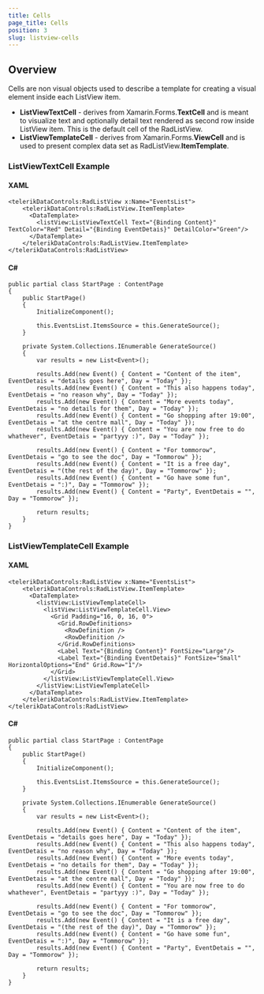 ```yaml
---
title: Cells	
page_title: Cells
position: 3
slug: listview-cells
---
```

## Overview
Cells are non visual objects used to describe a template for creating a visual element inside each ListView item.

- **ListViewTextCell** - derives from Xamarin.Forms.**TextCell** and is meant to visualize text and optionally detail text rendered as second row inside ListView item. This is the default cell of the RadListView.
- **ListViewTemplateCell** - derives from Xamarin.Forms.**ViewCell** and is used to present complex data set as RadListView.**ItemTemplate**.

### ListViewTextCell Example

#### XAML

	<telerikDataControls:RadListView x:Name="EventsList">
	    <telerikDataControls:RadListView.ItemTemplate>
	      <DataTemplate>
	        <listView:ListViewTextCell Text="{Binding Content}" TextColor="Red" Detail="{Binding EventDetais}" DetailColor="Green"/>
	      </DataTemplate>
	    </telerikDataControls:RadListView.ItemTemplate>
  	</telerikDataControls:RadListView>

#### C# 

    public partial class StartPage : ContentPage
    {
        public StartPage()
        {
            InitializeComponent();

            this.EventsList.ItemsSource = this.GenerateSource();
        }

        private System.Collections.IEnumerable GenerateSource()
        {
            var results = new List<Event>();

            results.Add(new Event() { Content = "Content of the item", EventDetais = "details goes here", Day = "Today" });
            results.Add(new Event() { Content = "This also happens today", EventDetais = "no reason why", Day = "Today" });
            results.Add(new Event() { Content = "More events today", EventDetais = "no details for them", Day = "Today" });
            results.Add(new Event() { Content = "Go shopping after 19:00", EventDetais = "at the centre mall", Day = "Today" });
            results.Add(new Event() { Content = "You are now free to do whathever", EventDetais = "partyyy :)", Day = "Today" });

            results.Add(new Event() { Content = "For tommorow", EventDetais = "go to see the doc", Day = "Tommorow" });
            results.Add(new Event() { Content = "It is a free day", EventDetais = "(the rest of the day)", Day = "Tommorow" });
            results.Add(new Event() { Content = "Go have some fun", EventDetais = ":)", Day = "Tommorow" });
            results.Add(new Event() { Content = "Party", EventDetais = "", Day = "Tommorow" });

            return results;
        }
    }

### ListViewTemplateCell Example

#### XAML

  	<telerikDataControls:RadListView x:Name="EventsList">
	    <telerikDataControls:RadListView.ItemTemplate>
	      <DataTemplate>
	        <listView:ListViewTemplateCell>
	          <listView:ListViewTemplateCell.View>
	            <Grid Padding="16, 0, 16, 0">
	              <Grid.RowDefinitions>
	                <RowDefinition />
	                <RowDefinition />
	              </Grid.RowDefinitions>
	              <Label Text="{Binding Content}" FontSize="Large"/>
	              <Label Text="{Binding EventDetais}" FontSize="Small" HorizontalOptions="End" Grid.Row="1"/>
	            </Grid>
	          </listView:ListViewTemplateCell.View>
	        </listView:ListViewTemplateCell>
	      </DataTemplate>
	    </telerikDataControls:RadListView.ItemTemplate>
  	</telerikDataControls:RadListView>

#### C# 

 	public partial class StartPage : ContentPage
    {
        public StartPage()
        {
            InitializeComponent();

            this.EventsList.ItemsSource = this.GenerateSource();
        }

        private System.Collections.IEnumerable GenerateSource()
        {
            var results = new List<Event>();

            results.Add(new Event() { Content = "Content of the item", EventDetais = "details goes here", Day = "Today" });
            results.Add(new Event() { Content = "This also happens today", EventDetais = "no reason why", Day = "Today" });
            results.Add(new Event() { Content = "More events today", EventDetais = "no details for them", Day = "Today" });
            results.Add(new Event() { Content = "Go shopping after 19:00", EventDetais = "at the centre mall", Day = "Today" });
            results.Add(new Event() { Content = "You are now free to do whathever", EventDetais = "partyyy :)", Day = "Today" });

            results.Add(new Event() { Content = "For tommorow", EventDetais = "go to see the doc", Day = "Tommorow" });
            results.Add(new Event() { Content = "It is a free day", EventDetais = "(the rest of the day)", Day = "Tommorow" });
            results.Add(new Event() { Content = "Go have some fun", EventDetais = ":)", Day = "Tommorow" });
            results.Add(new Event() { Content = "Party", EventDetais = "", Day = "Tommorow" });

            return results;
        }
    }